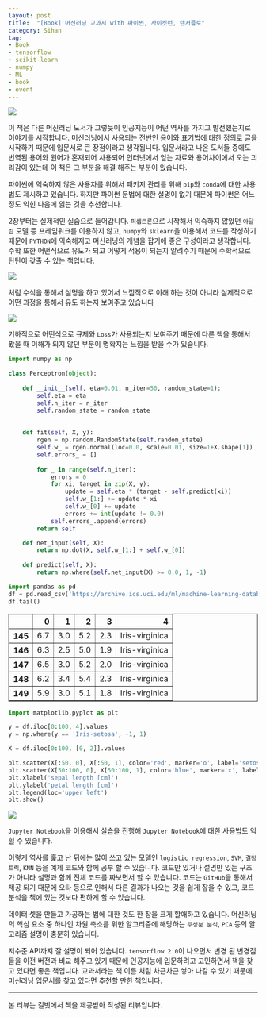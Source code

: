 ```yaml
---
layout: post
title:  "[Book] 머신러닝 교과서 with 파이썬, 사이킷런, 텐서플로"
category: Sihan
tag:
- Book
- tensorflow
- scikit-learn
- numpy
- ML
- book
- event
---
```

<img src = 'https://sihan-son.github.io/public/blog/book1.jpg'>

이 책은 다른 머신러닝 도서가 그렇듯이 인공지능이 어떤 역사를 가지고 발전했는지로 이야기를 시작합니다. 머신러닝에서 사용되는 전반인 용어와 표기법에 대한 정의로 글을 시작하기 때문에 입문서로 큰 장점이라고 생각됩니다. 입문서라고 나온 도서들 중에도 번역된 용어와 원어가 혼재되어 사용되어 인터넷에서 얻는 자료와 용어차이에서 오는 괴리감이 있는데 이 책은 그 부분을 해결 해주는 부분이 있습니다.   

파이썬에 익숙하지 않은 사용자를 위해서 패키지 관리를 위해 `pip`와 `conda`에 대한 사용법도 제시하고 있습니다. 하지만 파이썬 문법에 대한 설명이 없기 때문에 파이썬은 어느 정도 익힌 다음에 읽는 것을 추천합니다.



2장부터는 실제적인 실습으로 들어갑니다. `퍼셉트론`으로 시작해서 익숙하지 않았던 `아달린` 모델 등 프레임워크를 이용하지 않고, `numpy`와 `sklearn`을 이용해서 코드를 작성하기 때문에 `PYTHON`에 익숙해지고 머신러닝의 개념을 잡기에 좋은 구성이라고 생각합니다. 수학 또한 어떤식으로 유도가 되고 어떻게 적용이 되는지 알려주기 때문에 수학적으로 탄탄이 갖출 수 있는 책입니다.  

<img src = 'https://sihan-son.github.io/public/book/gilbut/ml/2.jpg'>  

처럼 수식을 통해서 설명을 하고 있어서 느낌적으로 이해 하는 것이 아니라 실제적으로 어떤 과정을 통해서 유도 하는지 보여주고 있습니다

<img src = 'https://sihan-son.github.io/public/book/gilbut/ml/1.jpg'>   

기하적으로 어떤식으로 규제와 `Loss`가 사용되는지 보여주기 때문에 다른 책을 통해서 봤을 때 이해가 되지 않던 부분이 명확지는 느낌을 받을 수가 있습니다. 




```python
import numpy as np
```


```python
class Perceptron(object):
    
    def __init__(self, eta=0.01, n_iter=50, random_state=1):
        self.eta = eta
        self.n_iter = n_iter
        self.random_state = random_state
    
    
    def fit(self, X, y):
        rgen = np.random.RandomState(self.random_state)
        self.w_ = rgen.normal(loc=0.0, scale=0.01, size=1+X.shape[1])
        self.errors_ = []
        
        for _ in range(self.n_iter):
            errors = 0
            for xi, target in zip(X, y):
                update = self.eta * (target - self.predict(xi))
                self.w_[1:] += update * xi
                self.w_[0] += update
                errors += int(update != 0.0)
            self.errors_.append(errors)
        return self

    def net_input(self, X):
        return np.dot(X, self.w_[1:] + self.w_[0])
    
    def predict(self, X):
        return np.where(self.net_input(X) >= 0.0, 1, -1)
```


```python
import pandas as pd
df = pd.read_csv('https://archive.ics.uci.edu/ml/machine-learning-databases/iris/iris.data', header=None)
df.tail()
```




<div>
<style scoped>
    .dataframe tbody tr th:only-of-type {
        vertical-align: middle;
    }

    .dataframe tbody tr th {
        vertical-align: top;
    }

    .dataframe thead th {
        text-align: right;
    }
</style>
<table border="1" class="dataframe">
  <thead>
    <tr style="text-align: right;">
      <th></th>
      <th>0</th>
      <th>1</th>
      <th>2</th>
      <th>3</th>
      <th>4</th>
    </tr>
  </thead>
  <tbody>
    <tr>
      <th>145</th>
      <td>6.7</td>
      <td>3.0</td>
      <td>5.2</td>
      <td>2.3</td>
      <td>Iris-virginica</td>
    </tr>
    <tr>
      <th>146</th>
      <td>6.3</td>
      <td>2.5</td>
      <td>5.0</td>
      <td>1.9</td>
      <td>Iris-virginica</td>
    </tr>
    <tr>
      <th>147</th>
      <td>6.5</td>
      <td>3.0</td>
      <td>5.2</td>
      <td>2.0</td>
      <td>Iris-virginica</td>
    </tr>
    <tr>
      <th>148</th>
      <td>6.2</td>
      <td>3.4</td>
      <td>5.4</td>
      <td>2.3</td>
      <td>Iris-virginica</td>
    </tr>
    <tr>
      <th>149</th>
      <td>5.9</td>
      <td>3.0</td>
      <td>5.1</td>
      <td>1.8</td>
      <td>Iris-virginica</td>
    </tr>
  </tbody>
</table>
</div>




```python
import matplotlib.pyplot as plt

y = df.iloc[0:100, 4].values
y = np.where(y == 'Iris-setosa', -1, 1)

X = df.iloc[0:100, [0, 2]].values

plt.scatter(X[:50, 0], X[:50, 1], color='red', marker='o', label='setosa')
plt.scatter(X[50:100, 0], X[50:100, 1], color='blue', marker='x', label='versicolor')
plt.xlabel('sepal length [cm]')
plt.ylabel('petal length [cm]')
plt.legend(loc='upper left')
plt.show()
```


<img src = 'https://sihan-son.github.io/public/book/gilbut/ml/3.png'>



`Jupyter Notebook`을 이용해서 실습을 진행해 `Jupyter Notebook`에 대한 사용법도 익힐 수 있습니다.



이렇게 역사를 훑고 난 뒤에는 많이 쓰고 있는 모델인 `logistic regression`, `SVM`, `결정 트릭`, `KNN` 등을 예제 코드와 함께 공부 할 수 있습니다. 코드만 있거나 설명만 있는 구조가 아니라 설명과 함께 전체 코드를 짜보면서 할 수 있습니다. 코드는 `GitHub`을 통해서 제공 되기 때문에 오타 등으로 인해서 다른 결과가 나오는 것을 쉽게 잡을 수 있고, 코드 분석을 책에 있는 것보다 편하게 할 수 있습니다. 


데이터 셋을 만들고 가공하는 법에 대한 것도 한 장을 크게 할애하고 있습니다. 머신러닝의 핵심 요소 중 하나인 차원 축소를 위한 알고리즘에 해당하는 `주성분 분석`, `PCA` 등의 알고리즘 설명이 충분히 있습니다. 

저수준 API까지 잘 설명이 되어 있습니다. `tensorflow 2.0`이 나오면서 변경 된 변경점들을 이전 버전과 비교 해주고 있기 때문에 인공지능에 입문하려고 고민하면서 책을 찾고 있다면 좋은 책입니다. 교과서라는 책 이름 처럼 차근차근 쌓아 나갈 수 있기 때문에 머신러닝 입문서를 찾고 있다면 추천할 만한 책입니다.

---
본 리뷰는 길벗에서 책을 제공받아 작성된 리뷰입니다. 
